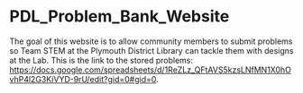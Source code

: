 # PDL_Problem_Bank_Website
The goal of this website is to allow community members to submit problems so Team STEM at the Plymouth District Library can tackle them with designs at the Lab.
This is the link to the stored problems: https://docs.google.com/spreadsheets/d/1ReZLz_QFtAVS5kzsLNfMN1X0hOvhP4l2G3KiVYD-9rU/edit?gid=0#gid=0.
